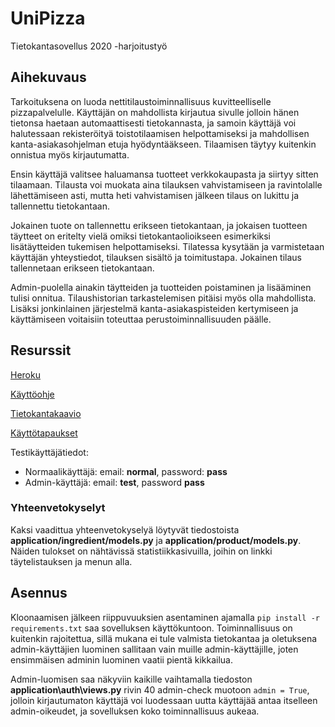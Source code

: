 # UniPizza
Tietokantasovellus 2020 -harjoitustyö

## Aihekuvaus

Tarkoituksena on luoda nettitilaustoiminnallisuus kuvitteelliselle pizzapalvelulle. Käyttäjän on mahdollista kirjautua sivulle jolloin hänen tietonsa haetaan automaattisesti tietokannasta, ja samoin käyttäjä voi halutessaan rekisteröityä toistotilaamisen helpottamiseksi ja mahdollisen kanta-asiakasohjelman etuja hyödyntääkseen. Tilaamisen täytyy kuitenkin onnistua myös kirjautumatta.

Ensin käyttäjä valitsee haluamansa tuotteet verkkokaupasta ja siirtyy sitten tilaamaan. Tilausta voi muokata aina tilauksen vahvistamiseen ja ravintolalle lähettämiseen asti, mutta heti vahvistamisen jälkeen tilaus on lukittu ja tallennettu tietokantaan.

Jokainen tuote on tallennettu erikseen tietokantaan, ja jokaisen tuotteen täytteet on eritelty vielä omiksi tietokantaolioikseen esimerkiksi lisätäytteiden tukemisen helpottamiseksi. Tilatessa kysytään ja varmistetaan käyttäjän yhteystiedot, tilauksen sisältö ja toimitustapa. Jokainen tilaus tallennetaan erikseen tietokantaan.

Admin-puolella ainakin täytteiden ja tuotteiden poistaminen ja lisääminen tulisi onnitua. Tilaushistorian tarkastelemisen pitäisi myös olla mahdollista. Lisäksi jonkinlainen järjestelmä kanta-asiakaspisteiden kertymiseen ja käyttämiseen voitaisiin toteuttaa perustoiminnallisuuden päälle.

## Resurssit

[Heroku](https://unipizza.herokuapp.com/)

[Käyttöohje](https://github.com/vapsolon/UniPizza/blob/master/docut/Käyttöohje.md)

[Tietokantakaavio](https://vapsolon.github.io/UniPizza/docut/Tietokantakaavio.png)

[Käyttötapaukset](https://github.com/vapsolon/UniPizza/blob/master/docut/K%C3%A4ytt%C3%B6tapaukset.md)

Testikäyttäjätiedot:

* Normaalikäyttäjä: email: **normal**, password: **pass**
* Admin-käyttäjä: email: **test**, password **pass**

### Yhteenvetokyselyt
Kaksi vaadittua yhteenvetokyselyä löytyvät tiedostoista **application/ingredient/models.py** ja **application/product/models.py**. Näiden tulokset on nähtävissä statistiikkasivuilla, joihin on linkki täytelistauksen ja menun alla.

## Asennus

Kloonaamisen jälkeen riippuvuuksien asentaminen ajamalla ```pip install -r requirements.txt``` saa sovelluksen käyttökuntoon. Toiminnallisuus on kuitenkin rajoitettua, sillä mukana ei tule valmista tietokantaa ja oletuksena admin-käyttäjien luominen sallitaan vain muille admin-käyttäjille, joten ensimmäisen adminin luominen vaatii pientä kikkailua.

Admin-luomisen saa näkyviin kaikille vaihtamalla tiedoston **application\auth\views.py** rivin 40 admin-check muotoon ```admin = True```, jolloin kirjautumaton käyttäjä voi luodessaan uutta käyttäjää antaa itselleen admin-oikeudet, ja sovelluksen koko toiminnallisuus aukeaa.